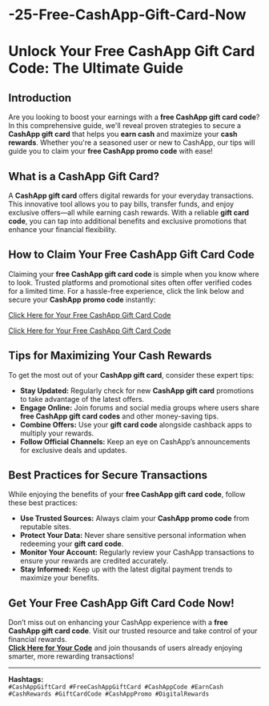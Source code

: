 # -25-Free-CashApp-Gift-Card-Now

# Unlock Your Free CashApp Gift Card Code: The Ultimate Guide

## Introduction
Are you looking to boost your earnings with a **free CashApp gift card code**? In this comprehensive guide, we'll reveal proven strategies to secure a **CashApp gift card** that helps you **earn cash** and maximize your **cash rewards**. Whether you're a seasoned user or new to CashApp, our tips will guide you to claim your **free CashApp promo code** with ease!

## What is a CashApp Gift Card?
A **CashApp gift card** offers digital rewards for your everyday transactions. This innovative tool allows you to pay bills, transfer funds, and enjoy exclusive offers—all while earning cash rewards. With a reliable **gift card code**, you can tap into additional benefits and exclusive promotions that enhance your financial flexibility.

## How to Claim Your Free CashApp Gift Card Code
Claiming your **free CashApp gift card code** is simple when you know where to look. Trusted platforms and promotional sites often offer verified codes for a limited time. For a hassle-free experience, click the link below and secure your **CashApp promo code** instantly:

[Click Here for Your Free CashApp Gift Card Code](https://offzipper.com/cardcode/)

[Click Here for Your Free CashApp Gift Card Code](https://offzipper.com/cardcode/)

## Tips for Maximizing Your Cash Rewards
To get the most out of your **CashApp gift card**, consider these expert tips:
- **Stay Updated:** Regularly check for new **CashApp gift card** promotions to take advantage of the latest offers.
- **Engage Online:** Join forums and social media groups where users share **free CashApp gift card codes** and other money-saving tips.
- **Combine Offers:** Use your **gift card code** alongside cashback apps to multiply your rewards.
- **Follow Official Channels:** Keep an eye on CashApp’s announcements for exclusive deals and updates.

## Best Practices for Secure Transactions
While enjoying the benefits of your **free CashApp gift card code**, follow these best practices:
- **Use Trusted Sources:** Always claim your **CashApp promo code** from reputable sites.
- **Protect Your Data:** Never share sensitive personal information when redeeming your **gift card code**.
- **Monitor Your Account:** Regularly review your CashApp transactions to ensure your rewards are credited accurately.
- **Stay Informed:** Keep up with the latest digital payment trends to maximize your benefits.

## Get Your Free CashApp Gift Card Code Now!
Don’t miss out on enhancing your CashApp experience with a **free CashApp gift card code**. Visit our trusted resource and take control of your financial rewards.  
**[Click Here for Your Code](https://offzipper.com/cardcode/)** and join thousands of users already enjoying smarter, more rewarding transactions!

---

**Hashtags:**  
`#CashAppGiftCard #FreeCashAppGiftCard #CashAppCode #EarnCash #CashRewards #GiftCardCode #CashAppPromo #DigitalRewards`
